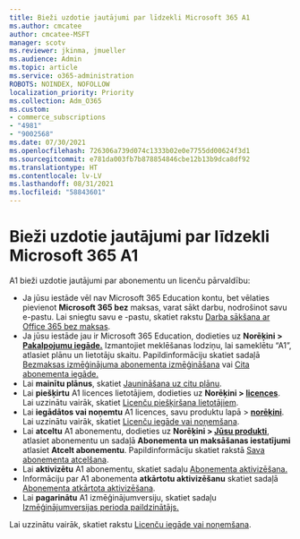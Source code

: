 ```yaml
---
title: Bieži uzdotie jautājumi par līdzekli Microsoft 365 A1
ms.author: cmcatee
author: cmcatee-MSFT
manager: scotv
ms.reviewer: jkinma, jmueller
ms.audience: Admin
ms.topic: article
ms.service: o365-administration
ROBOTS: NOINDEX, NOFOLLOW
localization_priority: Priority
ms.collection: Adm_O365
ms.custom:
- commerce_subscriptions
- "4981"
- "9002568"
ms.date: 07/30/2021
ms.openlocfilehash: 726306a739d074c1333b02e0e7755dd00624f3d1
ms.sourcegitcommit: e781da003fb7b878854846cbe12b13b9dca8df92
ms.translationtype: HT
ms.contentlocale: lv-LV
ms.lasthandoff: 08/31/2021
ms.locfileid: "58843601"
---
```

# <a name="microsoft-365-a1-faq"></a>Bieži uzdotie jautājumi par līdzekli Microsoft 365 A1

A1 bieži uzdotie jautājumi par abonementu un licenču pārvaldību:

- Ja jūsu iestāde vēl nav Microsoft 365 Education kontu, bet vēlaties pievienot **Microsoft 365 bez** maksas, varat sākt darbu, nodrošinot savu e-pastu. Lai sniegtu savu e -pastu, skatiet rakstu [Darba sākšana ar Office 365 bez maksas](https://www.microsoft.com/education/products/office).  
- Ja jūsu iestāde jau ir Microsoft 365 Education, dodieties uz **Norēķini > [Pakalpojumu iegāde.](https://go.microsoft.com/fwlink/p/?linkid=868433)** Izmantojiet meklēšanas lodziņu, lai sameklētu “A1”, atlasiet plānu un lietotāju skaitu. Papildinformāciju skatiet sadaļā [Bezmaksas izmēģinājuma abonementa izmēģināšana](https://docs.microsoft.com/microsoft-365/commerce/try-or-buy-microsoft-365#try-a-free-trial-subscription) vai [ Cita abonementa iegāde.](https://docs.microsoft.com/microsoft-365/commerce/try-or-buy-microsoft-365#buy-a-different-subscription)
- Lai **mainītu plānus**, skatiet [Jaunināšana uz citu plānu](https://docs.microsoft.com/microsoft-365/commerce/subscriptions/upgrade-to-different-plan).
- Lai **piešķirtu** A1 licences lietotājiem, dodieties uz **Norēķini > [licences](https://go.microsoft.com/fwlink/p/?linkid=842264)**. Lai uzzinātu vairāk, skatiet [Licenču piešķiršana lietotājiem](https://docs.microsoft.com/microsoft-365/admin/manage/assign-licenses-to-users).
- Lai **iegādātos vai noņemtu** A1 licences, savu produktu lapā > **[norēķini](https://go.microsoft.com/fwlink/p/?linkid=842054)**. Lai uzzinātu vairāk, skatiet [Licenču iegāde vai noņemšana](https://docs.microsoft.com/microsoft-365/commerce/licenses/buy-licenses#buy-or-remove-licenses-for-your-business-subscription).
- Lai **atceltu** A1 abonementu, dodieties uz  **Norēķini > [Jūsu produkti](https://go.microsoft.com/fwlink/p/?linkid=842054)**, atlasiet abonementu un sadaļā **Abonementa un maksāšanas iestatījumi** atlasiet **Atcelt abonementu**. Papildinformāciju skatiet rakstā [Sava abonementa atcelšana](https://docs.microsoft.com/microsoft-365/commerce/subscriptions/cancel-your-subscription).
- Lai **aktivizētu** A1 abonementu, skatiet sadaļu [Abonementa aktivizēšana.](https://docs.microsoft.com/alchemyinsights/activate-your-office-365-subscription)
- Informāciju par A1 abonementa **atkārtotu aktivizēšanu** skatiet sadaļā [Abonementa atkārtota aktivizēšana](https://docs.microsoft.com/alchemyinsights/reactivate-your-subscription).
- Lai **pagarinātu** A1 izmēģinājumversiju, skatiet sadaļu [Izmēģinājumversijas perioda paildzinātājs.](https://docs.microsoft.com/microsoft-365/commerce/extend-your-trial)

Lai uzzinātu vairāk, skatiet rakstu [Licenču iegāde vai noņemšana](https://docs.microsoft.com/microsoft-365/commerce/licenses/buy-licenses).
